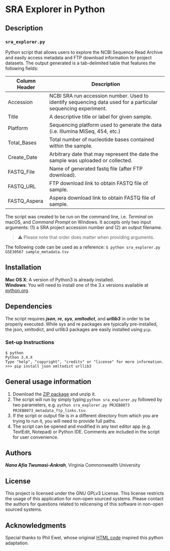 # SRA Explorer in Python

## Description
### `sra_explorer.py`
Python script that allows users to explore the NCBI Sequence Read Archive and easily access metadata and FTP download information for project datasets. The output generated is a tab-delimited table that features the following fields: 

| Column Header  | Description |
|----------------|-------------|
| Accession  | NCBI SRA run accession number. Used to identify sequencing data used for a particular sequencing experiment. |
| Title | A descriptive title or label for given sample.  |
| Platform  | Sequencing platform used to generate the data (i.e. Illumina MiSeq, 454, etc.)  |
| Total_Bases  | Total number of nucleotide bases contained within the sample.  |
| Create_Date  | Arbitrary date that may represent the date the sample was uploaded or collected.  |
| FASTQ_File  | Name of generated fastq file (after FTP download). |
| FASTQ_URL  | FTP download link to obtain FASTQ file of sample.  |
| FASTQ_Aspera  | Aspera download link to obtain FASTQ file of sample. |

The script was created to be run on the command line, i.e. *Terminal* on macOS, and *Command Prompt* on Windows. It accepts only two input arguments: (1) a SRA project accession number and (2) an output filename.
> :warning: Please note that order does matter when providing arguments. 

The following code can be used as a reference: `$ python sra_explorer.py GSE30567 sample_metadata.tsv`


## Installation
**Mac OS X**: A version of Python3 is already installed.  
**Windows**: You will need to install one of the 3.x versions available at [python.org](http://www.python.org/getit/).


## Dependencies
The script requires ***json***, ***re***, ***sys***, ***xmltodict***, and ***urllib3*** in order to be properly executed. While sys and re packages are typically pre-installed, the json, xmltodict, and urllib3 packages are easily installed using `pip`. 

### Set-up Instructions
```
$ python
Python 3.X.X
Type "help", "copyright", "credits" or "license" for more information.
>>> pip install json xmltodict urllib3
```

## General usage information

1. Download the [ZIP package](https://github.com/ananata/sra_explorer/archive/main.zip) and unzip it.
2. The script will run by simply typing `python sra_explorer.py` followed by two parameters, e.g. `python sra_explorer.py PRJEB8073 PRJEB8073_metadata_ftp_links.tsv`.
3. If the script or output file is in a different directory from which you are trying to run it, you will need to provide full paths.
4. The script can be opened and modified in any text editor app (e.g. TextEdit, Notepad) or Python IDE. Comments are included in the script for user convenience.


## Authors
***Nana Afia Twumasi-Ankrah***, Virginia Commonwealth University 

## License

This project is licensed under the GNU GPLv3 License.
This license restricts the usage of this application for non-open sourced systems. Please contact the authors for questions related to relicensing of this software in non-open sourced systems.

## Acknowledgments

Special thanks to Phil Ewel, whose originial [HTML code](https://github.com/ewels/sra-explorer) inspired this python adaptation. 
